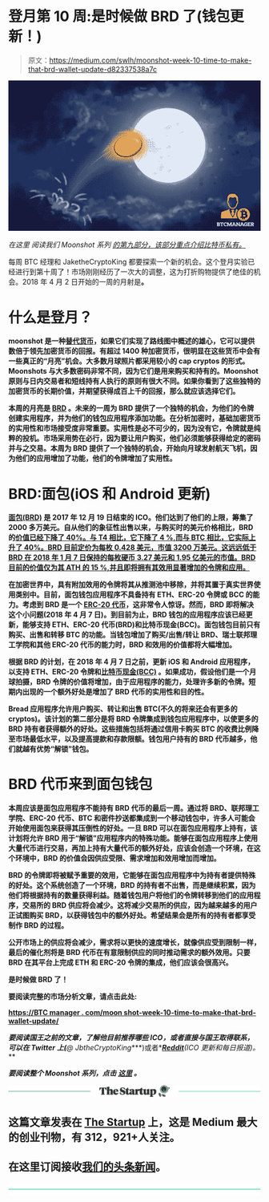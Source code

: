 # 登月第 10 周:是时候做 BRD 了(钱包更新！)

> 原文：<https://medium.com/swlh/moonshot-week-10-time-to-make-that-brd-wallet-update-d82337538a7c>

![](img/2283e4143e6e731fd1a568f26a5992df.png)

*在这里* *阅读我们 Moonshot 系列* [*的第九部分，该部分重点介绍比特币私有。*](https://btcmanager.com/moonshot-week-9-btcp-bitcoin-private-a-forking-craze/)

每周 BTC 经理和 JaketheCryptoKing 都要探索一个新的机会。这个登月实验已经进行到第十周了！市场刚刚经历了一次大的调整，这为打折购物提供了绝佳的机会。2018 年 4 月 2 日开始的一周的月射是[](https://coinmarketcap.com/currencies/bread/)****。****

# **什么是登月？**

**moonshot 是一种[替代货币](https://btcmanager.com/news/altcoin/)，如果它们实现了路线图中概述的雄心，它可以提供数倍于领先加密货币的回报。有超过 1400 种加密货币，很明显在这些货币中会有一些真正的“月亮”机会。大多数月球照片都采用较小的 cap cryptos 的形式。Moonshots 与大多数密码非常不同，因为它们是用来购买和持有的。Moonshot 原则与日内交易者和短线持有人执行的原则有很大不同。如果你看到了这些独特的加密货币的长期价值，并期望获得成百上千的回报，那么就应该选择它们。**

**本周的月亮是 [BRD](https://coinmarketcap.com/currencies/bread/) 。未来的一周为 BRD 提供了一个独特的机会，为他们的令牌创建实用程序，并为他们的钱包应用程序添加功能。在分析加密时，基础加密货币的实用性和市场接受度非常重要。实用性是必不可少的，因为没有它，令牌就是纯粹的投机。市场采用势在必行，因为要让用户购买，他们必须能够获得给定的密码并与之交易。本周为 BRD 提供了一个独特的机会，开始向月球发射航天飞机，因为他们的应用增加了功能，他们的令牌增加了实用性。**

# **BRD:面包(iOS 和 Android 更新)**

**[面包(BRD)](https://token.breadapp.com/en/) 是 2017 年 12 月 19 日结束的 ICO。他们达到了他们的上限，筹集了 2000 多万美元。自从他们的象征性出售以来，与购买时的美元价格相比，BRD 的[价值已经下降了 40%。与 T4 相比，它下降了 4 %,而与 BTC 相比，它实际上升了 40%。BRD 目前定价为每枚 0.428 美元，市值 3200 万美元。这远远低于 BRD 在 2018 年 1 月 7 日保持的每枚硬币 3.27 美元和 1.95 亿美元的市值。BRD 目前的价值仅为其 ATH 的 15 %,并且即将拥有其效用显著增加的令牌和应用。](https://coinmarketcap.com/currencies/bread/)**

**在加密世界中，具有附加效用的令牌将其从推测池中移除，并将其置于真实世界使用类别中。目前，面包钱包应用程序不具备持有 ETH、ERC-20 令牌或 BCC 的能力。考虑到 BRD 是一个 [ERC-20 代币](https://btcmanager.com/erc20-basis-icos/)，这非常令人惊讶。然而，BRD 即将解决这个小问题(2018 年 4 月 7 日)。到目前为止，BRD 钱包的应用程序应该已经更新，能够支持 ETH、ERC-20 代币(BRD)和比特币现金(BCC)。面包钱包目前只有购买、出售和转移 BTC 的功能。当钱包增加了购买/出售/转让 BRD、瑞士联邦理工学院和其他 ERC-20 代币的能力时，BRD 和效用的价值都将大幅增加。**

**根据 BRD 的计划，在 2018 年 4 月 7 日之前，更新 iOS 和 Android 应用程序，以支持 ETH、ERC-20 令牌和[比特币现金(BCC)](https://btcmanager.com/an-introduction-to-bitcoin-cash/) 。如果成功，假设他们是一个月球拍摄，BRD 令牌的价值将增加，由于应用程序的能力，处理许多新的令牌。短期内出现的一个额外好处是增加了 BRD 代币的实用性和目的性。**

**Bread 应用程序允许用户购买、转让和出售 BTC(不久的将来还会有更多的 cryptos)。该计划的第二部分是将 BRD 令牌集成到钱包应用程序中，以使更多的 BRD 持有者获得额外的好处。这些措施包括将通过信用卡购买 BTC 的收费比例降至市场最低水平，以及提高提款和存款限额。钱包用户持有的 BRD 代币越多，他们就越有优势“解锁”钱包。**

# **BRD 代币来到面包钱包**

**本周应该是面包应用程序不能持有 BRD 代币的最后一周。通过将 BRD、联邦理工学院、ERC-20 代币、BTC 和密件抄送都集成到一个移动钱包中，许多人可能会开始使用面包来获得其压倒性的好处。一旦 BRD 可以在面包应用程序上持有，该计划将允许 BRD 用于“解锁”应用程序内的特殊功能。能够在面包应用程序上使用大量代币进行交易，再加上持有大量代币的额外好处，应该会创造一个环境，在这个环境中，BRD 的价值会因供应受限、需求增加和效用增加而增加。**

**BRD 的令牌即将被赋予重要的效用，它能够在面包应用程序中为持有者提供特殊的好处。这个系统创造了一个环境，BRD 的持有者不出售，而是继续积累，因为他们将根据持有的数量获得利益。随着钱包用户将他们的令牌转移到他们的应用程序，交易所的 BRD 供应将会减少。这将减少交易所的供应，因为越来越多的用户正试图购买 BRD，以获得钱包中的额外好处。希望结果会是所有的持有者都享受制作 BRD 的过程。**

**公开市场上的供应将会减少，需求将以更快的速度增长，就像供应受到限制一样，最后的催化剂将是 BRD 代币在有意限制供应的同时推动需求的额外效用。只要 BRD 在其平台上完成 ETH 和 ERC-20 令牌的集成，他们应该会很高兴。**

**是时候做 BRD 了！**

**要阅读完整的市场分析文章，请点击此处:**

**[https://BTC manager . com/moon shot-week-10-time-to-make-that-brd-wallet-update/](https://btcmanager.com/moonshot-week-10-time-to-make-that-brd-wallet-update/)**

***要阅读国王之前的文章，了解他目前推荐哪些 ICO，或者直接与国王取得联系，可以在 Twitter 上(****@ JbtheCryptoKing****)或者*[***Reddit***](https://redd.it/81hj5q)*(ICO 更新和每日报道)。***

***要阅读整个 Moonshot 系列，点击* [*这里*](https://btcmanager.com/guide/moonshot/) *。***

**[![](img/308a8d84fb9b2fab43d66c117fcc4bb4.png)](https://medium.com/swlh)**

## **这篇文章发表在 [The Startup](https://medium.com/swlh) 上，这是 Medium 最大的创业刊物，有 312，921+人关注。**

## **在这里订阅接收[我们的头条新闻](http://growthsupply.com/the-startup-newsletter/)。**

**[![](img/b0164736ea17a63403e660de5dedf91a.png)](https://medium.com/swlh)**